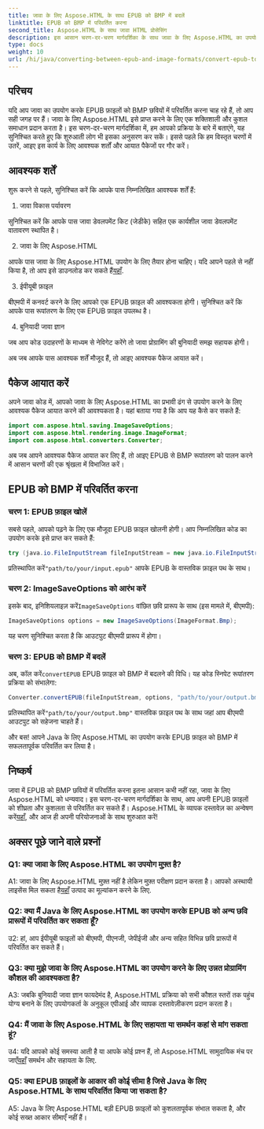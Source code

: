 ```yaml
---
title: जावा के लिए Aspose.HTML के साथ EPUB को BMP में बदलें
linktitle: EPUB को BMP में परिवर्तित करना
second_title: Aspose.HTML के साथ जावा HTML प्रोसेसिंग
description: इस आसान चरण-दर-चरण मार्गदर्शिका के साथ जावा के लिए Aspose.HTML का उपयोग करके EPUB फ़ाइलों को BMP छवियों में परिवर्तित करना सीखें।
type: docs
weight: 10
url: /hi/java/converting-between-epub-and-image-formats/convert-epub-to-bmp/
---
```

## परिचय

यदि आप जावा का उपयोग करके EPUB फ़ाइलों को BMP छवियों में परिवर्तित करना चाह रहे हैं, तो आप सही जगह पर हैं। जावा के लिए Aspose.HTML इसे प्राप्त करने के लिए एक शक्तिशाली और कुशल समाधान प्रदान करता है। इस चरण-दर-चरण मार्गदर्शिका में, हम आपको प्रक्रिया के बारे में बताएंगे, यह सुनिश्चित करते हुए कि शुरुआती लोग भी इसका अनुसरण कर सकें। इससे पहले कि हम विस्तृत चरणों में उतरें, आइए इस कार्य के लिए आवश्यक शर्तों और आयात पैकेजों पर गौर करें।

## आवश्यक शर्तें

शुरू करने से पहले, सुनिश्चित करें कि आपके पास निम्नलिखित आवश्यक शर्तें हैं:

1. जावा विकास पर्यावरण

सुनिश्चित करें कि आपके पास जावा डेवलपमेंट किट (जेडीके) सहित एक कार्यशील जावा डेवलपमेंट वातावरण स्थापित है।

2. जावा के लिए Aspose.HTML

 आपके पास जावा के लिए Aspose.HTML उपयोग के लिए तैयार होना चाहिए। यदि आपने पहले से नहीं किया है, तो आप इसे डाउनलोड कर सकते हैं[यहाँ](https://releases.aspose.com/html/java/).

3. ईपीयूबी फ़ाइल

बीएमपी में कनवर्ट करने के लिए आपको एक EPUB फ़ाइल की आवश्यकता होगी। सुनिश्चित करें कि आपके पास रूपांतरण के लिए एक EPUB फ़ाइल उपलब्ध है।

4. बुनियादी जावा ज्ञान

जब आप कोड उदाहरणों के माध्यम से नेविगेट करेंगे तो जावा प्रोग्रामिंग की बुनियादी समझ सहायक होगी।

अब जब आपके पास आवश्यक शर्तें मौजूद हैं, तो आइए आवश्यक पैकेज आयात करें।

## पैकेज आयात करें

अपने जावा कोड में, आपको जावा के लिए Aspose.HTML का प्रभावी ढंग से उपयोग करने के लिए आवश्यक पैकेज आयात करने की आवश्यकता है। यहां बताया गया है कि आप यह कैसे कर सकते हैं:

```java
import com.aspose.html.saving.ImageSaveOptions;
import com.aspose.html.rendering.image.ImageFormat;
import com.aspose.html.converters.Converter;
```

अब जब आपने आवश्यक पैकेज आयात कर लिए हैं, तो आइए EPUB से BMP रूपांतरण को पालन करने में आसान चरणों की एक श्रृंखला में विभाजित करें।

## EPUB को BMP में परिवर्तित करना

### चरण 1: EPUB फ़ाइल खोलें

सबसे पहले, आपको पढ़ने के लिए एक मौजूदा EPUB फ़ाइल खोलनी होगी। आप निम्नलिखित कोड का उपयोग करके इसे प्राप्त कर सकते हैं:

```java
try (java.io.FileInputStream fileInputStream = new java.io.FileInputStream("path/to/your/input.epub")) {
```

 प्रतिस्थापित करें`"path/to/your/input.epub"` आपके EPUB के वास्तविक फ़ाइल पथ के साथ।

### चरण 2: ImageSaveOptions को आरंभ करें

 इसके बाद, इनिशियलाइज़ करें`ImageSaveOptions` वांछित छवि प्रारूप के साथ (इस मामले में, बीएमपी):

```java
ImageSaveOptions options = new ImageSaveOptions(ImageFormat.Bmp);
```

यह चरण सुनिश्चित करता है कि आउटपुट बीएमपी प्रारूप में होगा।

### चरण 3: EPUB को BMP में बदलें

 अब, कॉल करें`convertEPUB` EPUB फ़ाइल को BMP में बदलने की विधि। यह कोड स्निपेट रूपांतरण प्रक्रिया को संभालेगा:

```java
Converter.convertEPUB(fileInputStream, options, "path/to/your/output.bmp");
```

 प्रतिस्थापित करें`"path/to/your/output.bmp"` वास्तविक फ़ाइल पथ के साथ जहां आप बीएमपी आउटपुट को सहेजना चाहते हैं।

और बस! आपने Java के लिए Aspose.HTML का उपयोग करके EPUB फ़ाइल को BMP में सफलतापूर्वक परिवर्तित कर लिया है।

## निष्कर्ष

 जावा में EPUB को BMP छवियों में परिवर्तित करना इतना आसान कभी नहीं रहा, जावा के लिए Aspose.HTML को धन्यवाद। इस चरण-दर-चरण मार्गदर्शिका के साथ, आप अपनी EPUB फ़ाइलों को शीघ्रता और कुशलता से परिवर्तित कर सकते हैं। Aspose.HTML के व्यापक दस्तावेज़ का अन्वेषण करें[यहाँ](https://reference.aspose.com/html/java/), और आज ही अपनी परियोजनाओं के साथ शुरुआत करें!

## अक्सर पूछे जाने वाले प्रश्नों

### Q1: क्या जावा के लिए Aspose.HTML का उपयोग मुफ़्त है?

 A1: जावा के लिए Aspose.HTML मुफ़्त नहीं है लेकिन मुफ़्त परीक्षण प्रदान करता है। आपको अस्थायी लाइसेंस मिल सकता है[यहाँ](https://purchase.aspose.com/temporary-license/) उत्पाद का मूल्यांकन करने के लिए.

### Q2: क्या मैं Java के लिए Aspose.HTML का उपयोग करके EPUB को अन्य छवि प्रारूपों में परिवर्तित कर सकता हूँ?

उ2: हां, आप ईपीयूबी फाइलों को बीएमपी, पीएनजी, जेपीईजी और अन्य सहित विभिन्न छवि प्रारूपों में परिवर्तित कर सकते हैं।

### Q3: क्या मुझे जावा के लिए Aspose.HTML का उपयोग करने के लिए उन्नत प्रोग्रामिंग कौशल की आवश्यकता है?

A3: जबकि बुनियादी जावा ज्ञान फायदेमंद है, Aspose.HTML प्रक्रिया को सभी कौशल स्तरों तक पहुंच योग्य बनाने के लिए उपयोगकर्ता के अनुकूल एपीआई और व्यापक दस्तावेज़ीकरण प्रदान करता है।

### Q4: मैं जावा के लिए Aspose.HTML के लिए सहायता या समर्थन कहां से मांग सकता हूं?

 उ4: यदि आपको कोई समस्या आती है या आपके कोई प्रश्न हैं, तो Aspose.HTML सामुदायिक मंच पर जाएँ[यहाँ](https://forum.aspose.com/) समर्थन और सहायता के लिए.

### Q5: क्या EPUB फ़ाइलों के आकार की कोई सीमा है जिसे Java के लिए Aspose.HTML के साथ परिवर्तित किया जा सकता है?

A5: Java के लिए Aspose.HTML बड़ी EPUB फ़ाइलों को कुशलतापूर्वक संभाल सकता है, और कोई सख्त आकार सीमाएँ नहीं हैं।